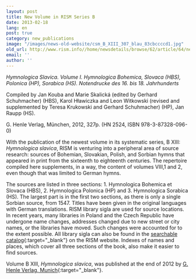 ```yaml
---
layout: post
title: New Volume in RISM Series B
date: 2013-02-18
lang: en
post: true
category: new_publications
image: "/images/news-old-website/csm_B_XIII_307_blau_83cbccccd1.jpg"
old_url: http://www.rism.info//home/newsdetails/browse/62/article/64/new-volume-in-rism-series-b.html
email: ''
author: ''
---
```


_Hymnologica Slavica. Volume I. Hymnologica Bohemica, Slovaca (HBS), Polonica (HP), Sorabica (HS)._ _Notendrucke_ _des 16. bis 18._ _Jahrhunderts_

Compiled by Jan Kouba and Marie Skalická (edited by Gerhard Schuhmacher) (HBS), Karol Hławiczka and Leon Witkowski (revised and supplemented by Teresa Krukowski and Gerhard Schuhmacher) (HP), Jan Raupp (HS).

G. Henle Verlag, München, 2012, 327p. (HN 2524, ISBN 978-3-87328-096-0)

With the publication of the newest volume in its systematic series, B XIII: _Hymnologica slavica_, RISM is venturing into a peripheral area of source research: sources of Bohemian, Slovakian, Polish, and Sorbian hymns that appeared in print from the sixteenth to eighteenth centuries. The repertoire compiled here supplements, in a way, the content of volumes VIII,1 and 2, even though that was limited to German hymns.

The sources are listed in three sections: 1. Hymnologica Bohemica et Slovaca (HBS), 2. Hymnologica Polonica (HP) and 3. Hymnologica Sorabica (HS). The largest part is in the first two sections, as there is only a single Sorbian source, from 1547. Titles have been given in the original languages with German translations. RISM library sigla are used for source locations. In recent years, many libraries in Poland and the Czech Republic have undergone name changes, addresses changed due to new street or city names, or the libraries have moved. Such changes were accounted for to the extent possible. All library sigla can also be found in the [searchable catalog](/community/sigla.html){:target="_blank"} on the RISM website. Indexes of names and places, which cover all three sections of the book, also make it easier to find sources.

Volume B XIII, _Hymnologica slavica_, was published at the end of 2012 by [G. Henle Verlag, Munich](http://www.henle.de/de/detail/index.html?Titel=Hymnologica+Slavica%2C+Band+1+%28Hymnologica+Bohemica%2C+Slovaca%2C+Polonica+et+Sorabica%29_2524){:target="_blank"}.